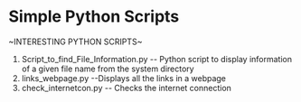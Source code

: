 # Simple Python Scripts
~INTERESTING PYTHON SCRIPTS~

1. Script_to_find_File_Information.py -- Python script to display information of a given file name from the system directory
2. links_webpage.py --Displays all the links in a webpage
3. check_internetcon.py -- Checks the internet connection
